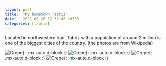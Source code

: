 ```yaml
---
layout: post
title:  "My hometown Tabriz"
date:   2021-06-26 12:32:45 +0330
categories: [tabriz]
---
```


Located in northwestern Iran, Tabriz with a population of around 2 million is one of the biggest cities of the country. (the photos are from Wikipedia)

![Crepe](https://upload.wikimedia.org/wikipedia/commons/thumb/f/f1/Tabriz_university_2009.jpg/1280px-Tabriz_university_2009.jpg){: .mx-auto.d-block :}
![Crepe](https://upload.wikimedia.org/wikipedia/commons/thumb/a/a6/Tabriz_Municipality.jpg/1280px-Tabriz_Municipality.jpg){: .mx-auto.d-block :}
![Crepe](https://upload.wikimedia.org/wikipedia/commons/thumb/8/8f/Arg1.jpg/1280px-Arg1.jpg){: .mx-auto.d-block :}
![Crepe](https://upload.wikimedia.org/wikipedia/commons/thumb/5/51/Shah_gulu.jpg/1920px-Shah_gulu.jpg){: .mx-auto.d-block :}
